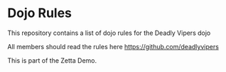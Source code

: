 Dojo Rules
==========

This repository contains a list of dojo rules for the Deadly Vipers dojo

All members should read the rules here https://github.com/deadlyvipers

This is part of the Zetta Demo.
